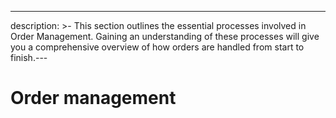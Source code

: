 ---
description: >-
This section outlines the essential processes involved in Order Management. Gaining an understanding of these processes will give you a comprehensive overview of how orders are handled from start to finish.---

# Order management

